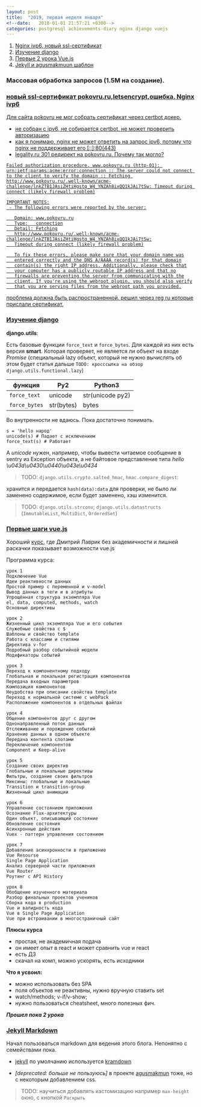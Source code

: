 ```yaml
---
layout: post
title:  "2019, первая неделя января"
<!--date:   2018-01-01 21:57:21 +0300-->
categories: postgresql achievements-diary nginx django vuejs
---
```

1. <a href='#nginx'>Nginx ivp6, новый ssl-сертификат</a>
2. <a href='#django-salted-hmac'>Изучение django</a>
3. <a href='#vue-js-first-steps'>Первые 2 урока Vue.js</a>
4. <a href='#jekyll-markdown'>Jekyll и agusmakmuun шаблон</a>


### Массовая обработка запросов (1.5M на создание).

### <a href='#nginx'>новый ssl-сертификат pokovru.ru,letsencrypt,ошибка, Nginx ivp6</span>
Для сайта pokovru не мог собрать сертификат через certbot докер.
- не собран с ipv6, не собирается certbot, не может проверить авторизацию
- как я понимаю, nginx не может ответить на запрос ipv6, потому что nginx не поддерживает его [::]:80(443)
- legality.ru 301 редирект на pokovru.ru. Почему так могло?

```
Failed authorization procedure. www.pokovru.ru (http-01): urn:ietf:params:acme:error:connection :: The server could not connect to the client to verify the domain :: Fetching http://www.pokovru.ru/.well-known/acme-challenge/lnkZTB1JAsiZHtiHgstq_W4_YNZAh8ixQQ1kJAi7tSw: Timeout during connect (likely firewall problem)

IMPORTANT NOTES:
 - The following errors were reported by the server:

   Domain: www.pokovru.ru
   Type:   connection
   Detail: Fetching
   http://www.pokovru.ru/.well-known/acme-challenge/lnkZTB1JAsiZHtiHgstq_W4_YNZAh8ixQQ1kJAi7tSw:
   Timeout during connect (likely firewall problem)

   To fix these errors, please make sure that your domain name was
   entered correctly and the DNS A/AAAA record(s) for that domain
   contain(s) the right IP address. Additionally, please check that
   your computer has a publicly routable IP address and that no
   firewalls are preventing the server from communicating with the
   client. If you're using the webroot plugin, you should also verify
   that you are serving files from the webroot path you provided.
```
проблема должна быть распространенной. решил через reg ru которые прислали сертификат.

### <a href='#django-salted-hmac' name='django-salted-hmac'>Изучение django</a>

**django.utils**: 

Есть базовые функции `force_text` и `force_bytes`. Для каждой из них есть версия **smart**. Которая проверяет, не является ли объект на входе _Promise_ (специальный lazy объект, который не нужно вычислять об этом будет статья дальше `TODO: кросссылка на обзор django.utils.functional.lazy`)

| функция | Py2 | Python3 |
|-------|--------|---------|
| `force_text` | unicode | str(unicode py2) |
| `force_bytes` | str(bytes) | bytes |

Во внутренности не вдаюсь. Пока достаточно понимать.

```
s = 'hello народ'
unicode(s) # Падает с исключением 
force_text(s) # Работает
```

А _unicode_ нужен, например, чтобы вывести читаемое сообщение в sentry из Exception объекта, а не байтовое представление типа _hello \u043d\u0430\u0440\u043e\u0434_

> TODO: `django.utils.crypto.salted_hmac`, `hmac.compare_digest`: 
 
 хранится и передается `hash(data):data` для проверки, не было ли заменено содержимое, если будет заменено, хэш изменится.
 
> TODO: `django.utils.strconv`; `django.utils.datastructs` (`ImmutableList`, `MultiDict`, `OrderedSet`)

### <a href="#vue-js-first-steps" name='vue-js-first-steps'>Первые шаги vue.js</a>
Хороший [курс](http://js.dmitrylavrik.ru/vue/?utm=site-footer), где Дмитрий Лаврик без академичности и лишней раскачки показывает возможности vue.js

Программа курса:

```
урок 1
Подключение Vue
Идеи реактивности данных
Простой пример с переменной и v-model
Вывод данных в теги и в атрибуты
Упрощённая структура экземпляра Vue
el, data, computed, methods, watch
Основные директивы

урок 2
Жизненный цикл экземпляра Vue и его события
Служебные свойства с $
Шаблоны и свойство template
Работа с классами и стилями
Директива v-for
Подробный разбор событийной модели
Модификаторы событий

урок 3
Переход к компонентному подходу
Глобальная и локальная регистрация компонентов
Передача входных параметров
Композиция компонентов
Неудобства при описании свойства template
Переход к нормальной системе с webPack
Расположение компонентов в отдельных файлах

урок 4
Общение компонентов друг с другом
Однонаправленный поток данных
Отслеживание и порождение событий
Хранение данных в одном объекте
Передача контента слотами
Переключение компонентов
Component и Keep-alive

урок 5
Создание своих директив
Глобальные и локальные директивы
Фильтры, создание своих фильтров
Миксины: глобальные и локальные
Transition и transition-group
Жизненный цикл анимации

урок 6
Управление состоянием приложения
Осознание Flux-архитектуры
Один объект, описывающий состояние
Обновление состояния
Асинхронные действия
Vuex - паттерн управления состоянием

урок 7
Добавление асинхронности в приложение
Vue Resourse
Single Page Application
Анализ серверной части приложения
Vue Router
Роутинг с API History

урок 8
Обобщение изученного материала
Разбор финальных проектов учеников
Сборка кода в production
Vue и валидность кода
Vue в Single Page Application
Vue при встраивании в многостраничный сайт
```

**Плюсы курса**

- простая, не академичная подача
- он имеет опыт в react и может сравнить vue и react
- есть ДЗ
- скачал на комп, можно ускорять, есть исходники

**Что я усвоил:**

 * можно использовать без SPA
 * поля объектов не реактивны, нужно вручную ставить set
 * watch/methods; v-if/v-show; 
 * нужно пользоваться cheatsheet, много полезных фич.
 
**_Прошел пока 2 урока_**
    
### <a href="#jekyll-markdown">Jekyll Markdown</a>
Начал пользоваться markdown для ведения этого блога. Непонятно с семействами пока. 


 - [jekyll](https://jekyllrb.com/docs/configuration/markdown/) по умолчанию используется [kramdown](https://kramdown.gettalong.org/quickref.html) 
 
 - _\[deprecated: больше не пользуюсь\]_ в проекте [agusmakmun](https://github.com/agusmakmun/agusmakmun.github.io) тоже, но с некоторым добавлением css.
 
> TODO: научиться добавлять кастомизацию например `max-height` окно, с кнопкой `Раскрыть` 
